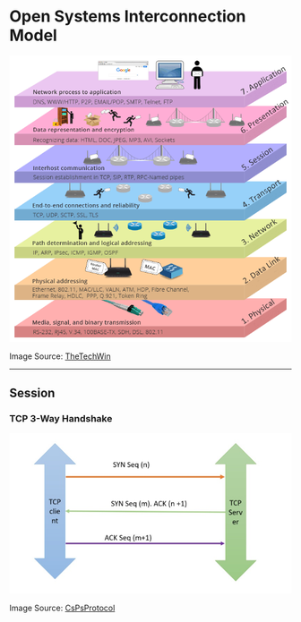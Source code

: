 # Open Systems Interconnection Model

![OSI Model](images/osi-model.png)

Image Source: [TheTechWin](https://thetechwin.wordpress.com/2018/06/23/what-is-osi-model/)

---
## Session
### TCP 3-Way Handshake
![TCP 3-Way Handshake](images/tcp-three-way-handshake.jpg)

Image Source: [CsPsProtocol](https://www.cspsprotocol.com/tcp-three-way-handshake/)
